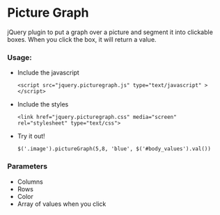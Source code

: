 # Picture Graph

jQuery plugin to put a graph over a picture and segment it into clickable boxes. When you click the box, it will return a value.

### Usage:


- Include the javascript

    `<script src="jquery.picturegraph.js" type="text/javascript" ></script>`

- Include the styles

    `<link href="jquery.picturegraph.css" media="screen" rel="stylesheet" type="text/css">`

- Try it out!

    `$('.image').pictureGraph(5,8, 'blue', $('#body_values').val())`

### Parameters

- Columns
- Rows
- Color
- Array of values when you click

